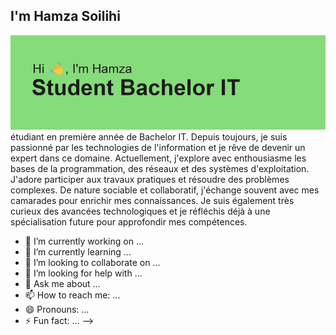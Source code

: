 ## I'm Hamza Soilihi
![Texte alternatif](https://github.com/hamza-soilihi/hamza-soilihi/blob/main/header.png?raw=true)
étudiant en première année de Bachelor IT. Depuis toujours, je suis passionné par les technologies de l'information et je rêve de devenir un expert dans ce domaine. Actuellement, j'explore avec enthousiasme les bases de la programmation, des réseaux et des systèmes d'exploitation. J'adore participer aux travaux pratiques et résoudre des problèmes complexes. De nature sociable et collaboratif, j'échange souvent avec mes camarades pour enrichir mes connaissances. Je suis également très curieux des avancées technologiques et je réfléchis déjà à une spécialisation future pour approfondir mes compétences.

- 🔭 I’m currently working on ...
- 🌱 I’m currently learning ...
- 👯 I’m looking to collaborate on ...
- 🤔 I’m looking for help with ...
- 💬 Ask me about ...
- 📫 How to reach me: ...
- 😄 Pronouns: ...
- ⚡ Fun fact: ...
-->
